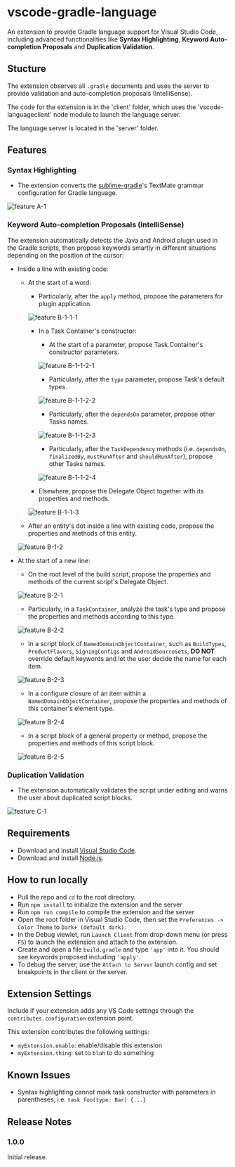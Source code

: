 # vscode-gradle-language
An extension to provide Gradle language support for Visual Studio Code, including advanced functionalities like __Syntax Highlighting__, __Keyword Auto-completion Proposals__ and __Duplication Validation__.

## Stucture
The extension observes all `.gradle` documents and uses the server to provide validation and auto-completion proposals (IntelliSense).

The code for the extension is in the 'client' folder, which uses the 'vscode-languageclient' node module to launch the language server.

The language server is located in the 'server' folder. 

## Features

### Syntax Highlighting

* The extension converts the [sublime-gradle](https://github.com/kingofmalkier/sublime-gradle)'s TextMate grammar configuration for Gradle language.

![feature A-1](images/feature-A-1.png)

### Keyword Auto-completion Proposals (IntelliSense)

The extension automatically detects the Java and Android plugin used in the Gradle scripts, then propose keywords smartly in different situations depending on the position of the cursor:
    
* Inside a line with existing code:

    * At the start of a word:
        
        * Particularly, after the `apply` method, propose the parameters for plugin application.
        
        ![feature B-1-1-1](images/feature-B-1-1-1.png)

        * In a Task Container's constructor:

            * At the start of a parameter, propose Task Container's constructor parameters.
            
            ![feature B-1-1-2-1](images/feature-B-1-1-2-1.png)

            * Particularly, after the `type` parameter, propose Task's default types.

            ![feature B-1-1-2-2](images/feature-B-1-1-2-2.png)

            * Particularly, after the `dependsOn` parameter, propose other Tasks names.

            ![feature B-1-1-2-3](images/feature-B-1-1-2-3.png)

            * Particularly, after the `TaskDependency` methods (i.e. `dependsOn`, `finalizedBy`, `mustRunAfter` and `shouldRunAfter`), propose other Tasks names.

            ![feature B-1-1-2-4](images/feature-B-1-1-2-4.png)

        * Elsewhere, propose the Delegate Object together with its properties and methods.
        
        ![feature B-1-1-3](images/feature-B-1-1-3.png)

    * After an entity's dot inside a line with existing code, propose the properties and methods of this entity.
    
    ![feature B-1-2](images/feature-B-1-2.png)


* At the start of a new line:

    * On the root level of the build script, propose the properties and methods of the current script's Delegate Object.
    
    ![feature B-2-1](images/feature-B-2-1.png)

    * Particularly, in a `TaskContainer`, analyze the task's type and propose the properties and methods according to this type.
    
    ![feature B-2-2](images/feature-B-2-2.png)

    * In a script block of `NamedDomainObjectContainer`, such as `BuildTypes`, `ProductFlavors`, `SigningConfigs` and `AndroidSourceSets`, __DO NOT__ override default keywords and let the user decide the name for each item.
    
    ![feature B-2-3](images/feature-B-2-3.png)

    * In a configure closure of an item within a `NamedDomainObjectContainer`, propose the properties and methods of this container's element type.
    
    ![feature B-2-4](images/feature-B-2-4.png)

    * In a script block of a general property or method, propose the properties and methods of this script block.

    ![feature B-2-5](images/feature-B-2-5.png)
    
### Duplication Validation

* The extension automatically validates the script under editing and warns the user about duplicated script blocks.

![feature C-1](images/feature-C-1.png)

## Requirements

* Download and install [Visual Studio Code](https://code.visualstudio.com/download).
* Download and install [Node.js](https://nodejs.org/zh-cn/download/).


## How to run locally
* Pull the repo and `cd` to the root directory.
* Run `npm install` to initialize the extension and the server
* Run `npm run compile` to compile the extension and the server
* Open the root folder in Visual Studio Code, then set the `Preferences -> Color Theme` to `Dark+ (default dark)`.
* In the Debug viewlet, run `Launch Client` from drop-down menu (or press `F5`) to launch the extension and attach to the extension.
* Create and open a file `build.gradle` and type `'app'` into it. You should see keywords proposed including `'apply'`.
* To debug the server, use the `Attach to Server` launch config and set breakpoints in the client or the server.


## Extension Settings

Include if your extension adds any VS Code settings through the `contributes.configuration` extension point.

This extension contributes the following settings:

* `myExtension.enable`: enable/disable this extension
* `myExtension.thing`: set to `blah` to do something

## Known Issues

* Syntax highlighting cannot mark task constructor with parameters in parentheses, i.e. `task foo(type: Bar) {...}` 

## Release Notes

### 1.0.0

Initial release.

